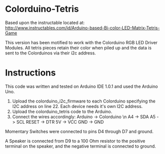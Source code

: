# Colorduino-Tetris

Based upon the instructable located at: http://www.instructables.com/id/Arduino-based-Bi-color-LED-Matrix-Tetris-Game

This version has been motified to work with the Colorduino RGB LED Driver Modules. All tetris pieces retain their color when piled up and the data is sent to the Colorduinos via their i2c address.

# Instructions

This code was written and tested on Arduino IDE 1.0.1 and used the Arduino Uno.

1. Upload the colorduino_i2c_firmware to each Colorduino specifying the I2C address on line 22. Each device needs it's own I2C address.
2. Upload the colorduino_tetris code to the Arduino.
3. Connect the wires accordingly: 
        Arduino ->  Colorduino \n
        A4      ->  SDA
        A5      ->  SCL
        RESET   ->  DTR
        5V      ->  VCC
        GND     ->  GND

  Momentary Switches were connected to pins D4 through D7 and ground.
  
  A Speaker is connected from D9 to a 100 Ohm resistor to the positive terminal on the speaker, and the negative terminal is connected to ground.
